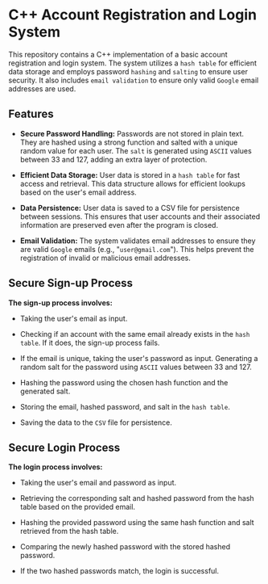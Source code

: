 
# C++ Account Registration and Login System

This repository contains a C++ implementation of a basic account registration and login system. The system utilizes a `hash table` for efficient data storage and employs password `hashing` and `salting` to ensure user security. It also includes `email validation` to ensure only valid `Google` email addresses are used.

## Features

* **Secure Password Handling:** Passwords are not stored in plain text. They are hashed using a strong function and salted with a unique random value for each user. The `salt` is generated using `ASCII` values between 33 and 127, adding an extra layer of protection.

* **Efficient Data Storage:** User data is stored in a `hash table` for fast access and retrieval. This data structure allows for efficient lookups based on the user's email address.

* **Data Persistence:** User data is saved to a CSV file for persistence between sessions. This ensures that user accounts and their associated information are preserved even after the program is closed.

* **Email Validation:** The system validates email addresses to ensure they are valid `Google` emails (e.g., "`user@gmail.com`"). This helps prevent the registration of invalid or malicious email addresses.
## Secure Sign-up Process

**The sign-up process involves:**

* Taking the user's email as input.

* Checking if an account with the same email already exists in the `hash table`. If it does, the sign-up process fails.

* If the email is unique, taking the user's password as input. Generating a random salt for the password using `ASCII` values between 33 and 127.

* Hashing the password using the chosen hash function and the generated salt.

* Storing the email, hashed password, and salt in the `hash table`.

* Saving the data to the `CSV` file for persistence.
## Secure Login Process


**The login process involves:**

* Taking the user's email and password as input.

* Retrieving the corresponding salt and hashed password from the hash table based on the provided email.

* Hashing the provided password using the same hash function and salt retrieved from the hash table.
    
* Comparing the newly hashed password with the stored hashed password.
    
* If the two hashed passwords match, the login is successful.
